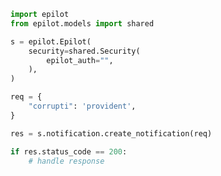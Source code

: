 <!-- Start SDK Example Usage -->


```python
import epilot
from epilot.models import shared

s = epilot.Epilot(
    security=shared.Security(
        epilot_auth="",
    ),
)

req = {
    "corrupti": 'provident',
}

res = s.notification.create_notification(req)

if res.status_code == 200:
    # handle response
```
<!-- End SDK Example Usage -->